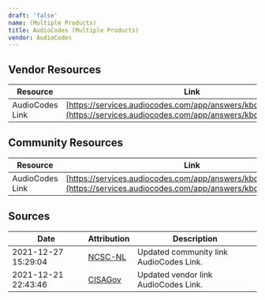 ```yaml
---
draft: 'false'
name: (Multiple Products)
title: AudioCodes (Multiple Products)
vendor: AudioCodes
---
```


## Vendor Resources
| Resource | Link |
| --- | --- |
| AudioCodes Link | [https://services.audiocodes.com/app/answers/kbdetail/a_id/2225](https://services.audiocodes.com/app/answers/kbdetail/a_id/2225) |

## Community Resources
| Resource | Link |
| --- | --- |
| AudioCodes Link | [https://services.audiocodes.com/app/answers/kbdetail/a_id/2225](https://services.audiocodes.com/app/answers/kbdetail/a_id/2225) |


## Sources
| Date | Attribution | Description |
| --- | --- | --- |
| 2021-12-27 15:29:04 | [NCSC-NL](https://github.com/NCSC-NL/log4shell/blob/main/software/README.md) | Updated community link AudioCodes Link.  |
| 2021-12-21 22:43:46 | [CISAGov](https://raw.githubusercontent.com/cisagov/log4j-affected-db/develop/README.md) | Updated vendor link AudioCodes Link.  |
